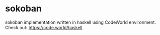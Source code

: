 # sokoban
sokoban implementation written in haskell using CodeWorld environment. 
Check out: https://code.world/haskell
